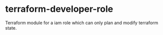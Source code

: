 # terraform-developer-role
Terraform module for a iam role which can only plan and modify terraform state.
